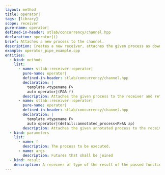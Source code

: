 ```yaml
---
layout: method
title: operator|
tags: [library]
scope: receiver
pure-name: operator|
defined-in-header: stlab/concurrency/channel.hpp 
declaration: operator|()
brief: Attaches a new process to the channel.
description: Creates a new receiver, attaches the given process as downstream to it and returns this new receiver. The new receiver inherits the executor from its upstream receiver if not an alternative executor is attached. In case that `T` of `receiver<T>` is a move only type, repeated calls of this operator overwrite the previous attached downstream channel.
example: operator_pipe_example.cpp
entities:
  - kind: methods
    list:
      - name: stlab::receiver::operator|
        pure-name: operator|
        defined-in-header: stlab/concurrency/channel.hpp 
        declaration: |
          template <typename F> 
          auto operator|(F&& f)
        description: Attaches the given process to the receiver and returns a new receiver. It can either be a function object with a single parameter or a process that has an `await()` and a `yield()` method.
      - name: stlab::receiver::operator|
        pure-name: operator|
        defined-in-header: stlab/concurrency/channel.hpp 
        declaration: |
          template <typename F>
          auto operator|(detail::annotated_process<F>&& ap)
        description: Attaches the given annotated process to the receiver and returns a new receiver. It can either be a function object with a single parameter or a process that follows this signatur. An `annotated_process` should not be explicitly instantiated but it gets implicitly created as soon as one combines a function object with an `operator&` and an `executor` or a `buffer_size` or both.
  - kind: parameters
    list:
      - name: f
        description: The process to be executed.
      - name: args
        description: Futures that shall be joined
  - kind: result
    description: A receiver of type of the result of the passed function object
---
```


